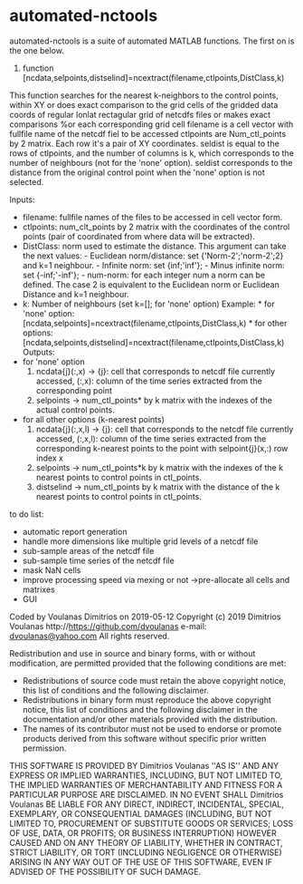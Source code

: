 # automated-nctools

automated-nctools is a suite of automated MATLAB functions. The first on is the one below.

1. function [ncdata,selpoints,distselind]=ncextract(filename,ctlpoints,DistClass,k)

This function searches for the nearest k-neighbors to the control points, within XY or does
exact comparison to the grid cells of the gridded data
coords of regular lonlat rectagular grid of netcdfs files or makes exact comparisons
%or each corresponding grid cell
filename is a cell vector with fullfile name of the netcdf fiel to be accessed
ctlpoints are Num_ctl_points by 2 matrix. Each row it's a pair of XY coordinates.
seldist is equal to the rows of ctlpoints, and the number of columns is
k, which corresponds to the number of neighbours (not for the 'none' option).
seldist corresponds to the distance from the original control point when the 'none' option
is not selected.

Inputs:

- filename: fullfile names of the files to be accessed in cell vector form. 
- ctlpoints: num_clt_points by 2 matrix with the coordinates of the 
     control points (pair of coordinated from where data will be extracted).
- DistClass: norm used to estimate the distance. 
	 This argument can take the next values:
		- Euclidean norm/distance: set {'Norm-2';'norm-2';2} and k=1 neighbour.
		- Infinite norm: set {inf;'inf'};
		- Minus infinite norm: set {-inf;'-inf'};
		- num-norm: for each integer num a norm can be defined. The case 2 
        is equivalent to the Euclidean norm or Euclidean Distance and k=1 neighbour.
- k: Number of neighbours (set k=[]; for 'none' option)
Example: * for 'none' option: [ncdata,selpoints]=ncextract(filename,ctlpoints,DistClass,k)
         * for other options: [ncdata,selpoints,distselind]=ncextract(filename,ctlpoints,DistClass,k)
Outputs:
- for 'none' option
     1. ncdata{j}(:,x) -> {j}: cell that corresponds to netcdf file currently
        accessed, (:,x): column of the time series extracted from the
        corresponding point
     2. selpoints -> num_ctl_points* by k matrix with the indexes of the actual control points.
- for all other options (k-nearest points)
    1. ncdata{j}(:,x,l) -> {j}: cell that corresponds to the netcdf file currently
        accessed, (:,x,l): column of the time series extracted from the
        corresponding k-nearest points to the point with selpoint{j}(x,:) row index x
    2. selpoints -> num_ctl_points*k by k matrix with the indexes of the k 
        nearest points to control points in ctl_points.
    3. distselind -> num_ctl_points by k matrix with the distance of the k
         nearest points to control points in ctl_points.

to do list:
 - automatic report generation
 - handle more dimensions like multiple grid levels of a netcdf file
 - sub-sample areas of the netcdf file
 - sub-sample time series of the netcdf file
 - mask NaN cells
 - improve processing speed via mexing or not ->pre-allocate all cells and matrixes
 - GUI

Coded by Voulanas Dimitrios on 2019-05-12
Copyright (c) 2019 Dimitrios Voulanas
http://https://github.com/dvoulanas
e-mail: dvoulanas@yahoo.com
All rights reserved.

Redistribution and use in source and binary forms, with or without modification, are permitted provided that the following conditions are met:
  * Redistributions of source code must retain the above copyright notice, this list of conditions and the following disclaimer.
  * Redistributions in binary form must reproduce the above copyright notice, this list of conditions and the following disclaimer in the documentation and/or other materials provided with the distribution.
  * The names of its contributor must not be used to endorse or promote products derived from this software without specific prior written permission.

THIS SOFTWARE IS PROVIDED BY Dimitrios Voulanas ''AS IS'' AND ANY EXPRESS OR 
IMPLIED WARRANTIES, INCLUDING, BUT NOT LIMITED TO, THE IMPLIED WARRANTIES 
OF MERCHANTABILITY AND FITNESS FOR A PARTICULAR PURPOSE ARE DISCLAIMED. 
IN NO EVENT SHALL Dimitrios Voulanas BE LIABLE FOR ANY DIRECT, INDIRECT, 
INCIDENTAL, SPECIAL, EXEMPLARY, OR CONSEQUENTIAL DAMAGES (INCLUDING, BUT 
NOT LIMITED TO, PROCUREMENT OF SUBSTITUTE GOODS OR SERVICES; LOSS OF USE,
DATA, OR PROFITS; OR BUSINESS INTERRUPTION) HOWEVER CAUSED AND ON ANY 
THEORY OF LIABILITY, WHETHER IN CONTRACT, STRICT LIABILITY, OR TORT 
(INCLUDING NEGLIGENCE OR OTHERWISE) ARISING IN ANY WAY OUT OF THE USE 
OF THIS SOFTWARE, EVEN IF ADVISED OF THE POSSIBILITY OF SUCH DAMAGE.
